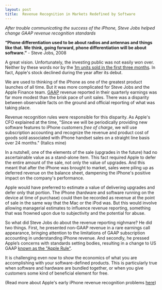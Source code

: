```yaml
---
layout: post
title:  Revenue Recognition in Markets Redefined by Software 
---
```


*After trouble communicating the success of the iPhone, Steve Jobs helped change GAAP revenue recognition standards*

<!--excerpt--> 


**“Phone differentiation used to be about radios and antennas and things like that. We think, going forward, phone differentiation will be about software.”** - Steve Jobs, 2008

A great vision.  Unfortunately, the investing public was not easily won over.  Neither by these words nor by the [1m units sold in the first three months](https://www.nytimes.com/2008/07/15/technology/15apple.html).  In fact, Apple's stock declined during the year after its debut. 

We are used to thinking of the iPhone as one of the greatest product launches of all time.  But it was more complicated for Steve Jobs and the Apple Finance team.  [GAAP](https://www.investopedia.com/terms/g/gaap.asp) revenue reported in their quarterly earnings was far more modest than the brisk pace of unit sales.  There was a disparity between observable facts on the ground and official reporting of what was taking place. 

Revenue recognition rules were responsible for this disparity.  As Apple's CFO explained at the time, "Since we will be periodically providing new software features to iPhone customers *free of charge*, we will use subscription accounting and recognize the revenue and product cost of goods sold associated with iPhone handset sales on a straight line basis over 24 months." (Italics mine)

In a nutshell, one of the elements of the sale (upgrades in the future) had no ascertainable value as a stand-alone item.  This fact required Apple to defer the entire amount of the sale, not only the value of upgrades. And this meant that after the iPhone was brought to market,  sales were piling up as deferred revenue on the balance sheet, dampening the iPhone's positive impact on the company's performance.

Apple would have preferred to estimate a value of delivering upgrades and defer only that portion.  The iPhone (hardware and software running on the device at time of purchase) could then be recorded as revenue at the point of sale in the same way that the Mac or the iPod was.  But this would involve allowing managerial estimates to influence revenue reporting, something that was frowned upon due to subjectivity and the potential for abuse. 

So what did Steve Jobs do about the revenue reporting nighmare?  He did two things.  First, he presented non-GAAP revenue in a rare earnings call appearance, bringing attention to the limitations of GAAP subscription accounting in understanding iPhone revenue.  And secondly, he pressed Apple’s concerns with standards setting bodies, resulting in a change to US GAAP [known as the "Apple Rule"](https://cfo1.wordpress.com/2009/10/14/eitf-issue-09-3-certain-revenue-arrangements-that-include-software-elements-aka-the-apple-rule/).  

It is challenging even now to show the economics of what you are accomplishing with your software-defined products.  This is particularly true when software and hardware are bundled together, or when you give customers some kind of beneficial element for free.  

(Read more about Apple's early iPhone revenue recognition problems [here](https://appleinsider.com/articles/09/10/21/inside_apples_iphone_subscription_accounting_changes))


        